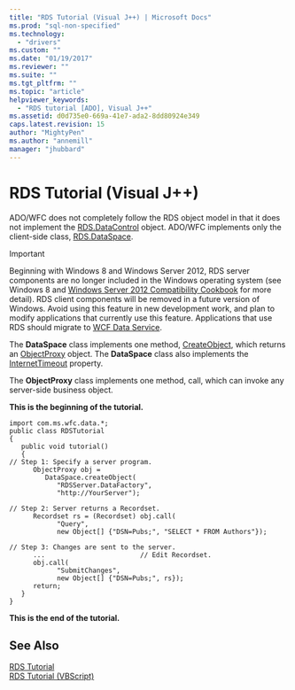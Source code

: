 ```yaml
---
title: "RDS Tutorial (Visual J++) | Microsoft Docs"
ms.prod: "sql-non-specified"
ms.technology:
  - "drivers"
ms.custom: ""
ms.date: "01/19/2017"
ms.reviewer: ""
ms.suite: ""
ms.tgt_pltfrm: ""
ms.topic: "article"
helpviewer_keywords: 
  - "RDS tutorial [ADO], Visual J++"
ms.assetid: d0d735e0-669a-41e7-ada2-8dd80924e349
caps.latest.revision: 15
author: "MightyPen"
ms.author: "annemill"
manager: "jhubbard"
---
```

# RDS Tutorial (Visual J++)
ADO/WFC does not completely follow the RDS object model in that it does not implement the [RDS.DataControl](../../../ado/reference/rds-api/datacontrol-object-rds.md) object. ADO/WFC implements only the client-side class, [RDS.DataSpace](../../../ado/reference/rds-api/dataspace-object-rds.md).  
  
> [!IMPORTANT]
>  Beginning with Windows 8 and Windows Server 2012, RDS server components are no longer included in the Windows operating system (see Windows 8 and [Windows Server 2012 Compatibility Cookbook](https://www.microsoft.com/en-us/download/details.aspx?id=27416) for more detail). RDS client components will be removed in a future version of Windows. Avoid using this feature in new development work, and plan to modify applications that currently use this feature. Applications that use RDS should migrate to [WCF Data Service](http://go.microsoft.com/fwlink/?LinkId=199565).  
  
 The **DataSpace** class implements one method, [CreateObject](../../../ado/reference/rds-api/createobject-method-rds.md), which returns an [ObjectProxy](../../../ado/reference/ado-api/objectproxy-ado-wfc-syntax.md) object. The **DataSpace** class also implements the [InternetTimeout](../../../ado/reference/rds-api/internettimeout-property-rds.md) property.  
  
 The **ObjectProxy** class implements one method, call, which can invoke any server-side business object.  
  
 **This is the beginning of the tutorial.**  
  
```  
import com.ms.wfc.data.*;  
public class RDSTutorial   
{  
   public void tutorial()  
   {  
// Step 1: Specify a server program.  
      ObjectProxy obj =   
         DataSpace.createObject(  
            "RDSServer.DataFactory",   
            "http://YourServer");  
  
// Step 2: Server returns a Recordset.   
      Recordset rs = (Recordset) obj.call(  
            "Query",   
            new Object[] {"DSN=Pubs;", "SELECT * FROM Authors"});  
  
// Step 3: Changes are sent to the server.   
      ...                        // Edit Recordset.  
      obj.call(  
            "SubmitChanges",   
            new Object[] {"DSN=Pubs;", rs});     
      return;  
   }  
}  
```  
  
 **This is the end of the tutorial.**  
  
## See Also  
 [RDS Tutorial](../../../ado/guide/remote-data-service/rds-tutorial.md)   
 [RDS Tutorial (VBScript)](../../../ado/guide/remote-data-service/rds-tutorial-vbscript.md)


